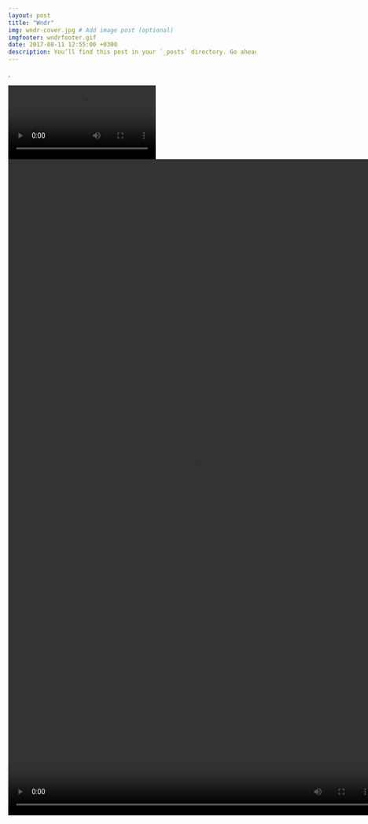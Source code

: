 ```yaml
---
layout: post
title: "Wndr"
img: wndr-cover.jpg # Add image post (optional)
imgfooter: wndrfooter.gif
date: 2017-08-11 12:55:00 +0300
description: You’ll find this post in your `_posts` directory. Go ahead and edit it and re-build the site to see your changes. # Add post description (optional)
---
```

	
.

![animat2.mov](../assets/img/animat2.mov)   
<video src="animat2.mov" width="750" height="1334" controls preload></video>


 

